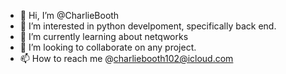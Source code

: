 - 👋 Hi, I’m @CharlieBooth
- 👀 I’m interested in python develpoment, specifically back end.
- 🌱 I’m currently learning about netqworks
- 💞️ I’m looking to collaborate on any project.
- 📫 How to reach me @charliebooth102@icloud.com

<!---
CharlieBooth/CharlieBooth is a ✨ special ✨ repository because its `README.md` (this file) appears on your GitHub profile.
You can click the Preview link to take a look at your changes.
--->
